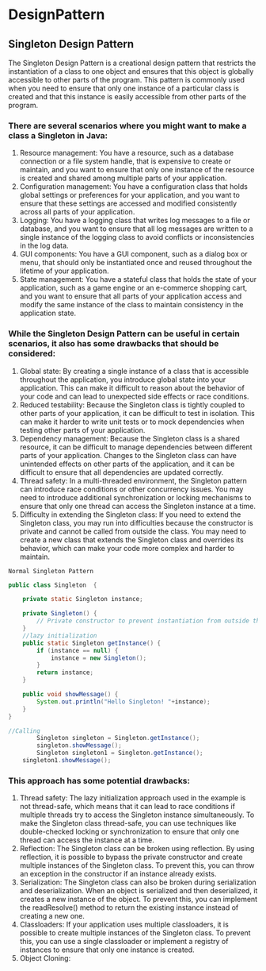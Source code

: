 # DesignPattern
## Singleton Design Pattern
 The Singleton Design Pattern is a creational design pattern that restricts the instantiation of a class to one object and ensures that this object is globally accessible to other parts of the program. This pattern is commonly used when you need to ensure that only one instance of a particular class is created and that this instance is easily accessible from other parts of the program.
 
### There are several scenarios where you might want to make a class a Singleton in Java:
1. Resource management: You have a resource, such as a database connection or a file system handle, that is expensive to create or maintain, and you want to ensure that only one instance of the resource is created and shared among multiple parts of your application.
2. Configuration management: You have a configuration class that holds global settings or preferences for your application, and you want to ensure that these settings are accessed and modified consistently across all parts of your application.
3. Logging: You have a logging class that writes log messages to a file or database, and you want to ensure that all log messages are written to a single instance of the logging class to avoid conflicts or inconsistencies in the log data.
4. GUI components: You have a GUI component, such as a dialog box or menu, that should only be instantiated once and reused throughout the lifetime of your application.
5. State management: You have a stateful class that holds the state of your application, such as a game engine or an e-commerce shopping cart, and you want to ensure that all parts of your application access and modify the same instance of the class to maintain consistency in the application state.

###  While the Singleton Design Pattern can be useful in certain scenarios, it also has some drawbacks that should be considered:
1. Global state: By creating a single instance of a class that is accessible throughout the application, you introduce global state into your application. This can make it difficult to reason about the behavior of your code and can lead to unexpected side effects or race conditions.
2. Reduced testability: Because the Singleton class is tightly coupled to other parts of your application, it can be difficult to test in isolation. This can make it harder to write unit tests or to mock dependencies when testing other parts of your application.
3. Dependency management: Because the Singleton class is a shared resource, it can be difficult to manage dependencies between different parts of your application. Changes to the Singleton class can have unintended effects on other parts of the application, and it can be difficult to ensure that all dependencies are updated correctly.
4. Thread safety: In a multi-threaded environment, the Singleton pattern can introduce race conditions or other concurrency issues. You may need to introduce additional synchronization or locking mechanisms to ensure that only one thread can access the Singleton instance at a time.
5. Difficulty in extending the Singleton class: If you need to extend the Singleton class, you may run into difficulties because the constructor is private and cannot be called from outside the class. You may need to create a new class that extends the Singleton class and overrides its behavior, which can make your code more complex and harder to maintain.

`Normal Singleton Pattern`
```Java
public class Singleton  {

    private static Singleton instance;

    private Singleton() {
        // Private constructor to prevent instantiation from outside the class
    }
    //lazy initialization 
    public static Singleton getInstance() {
        if (instance == null) {
            instance = new Singleton();
        }
        return instance;
    }

    public void showMessage() {
        System.out.println("Hello Singleton! "+instance);
    }
}

//Calling
		Singleton singleton = Singleton.getInstance();
		singleton.showMessage();
		Singleton singleton1 = Singleton.getInstance();
   	singleton1.showMessage();
```


### This approach has some potential drawbacks:
1. Thread safety: The lazy initialization approach used in the example is not thread-safe, which means that it can lead to race conditions if multiple threads try to access the Singleton instance simultaneously. To make the Singleton class thread-safe, you can use techniques like double-checked locking or synchronization to ensure that only one thread can access the instance at a time.
2. Reflection: The Singleton class can be broken using reflection. By using reflection, it is possible to bypass the private constructor and create multiple instances of the Singleton class. To prevent this, you can throw an exception in the constructor if an instance already exists.
3. Serialization: The Singleton class can also be broken during serialization and deserialization. When an object is serialized and then deserialized, it creates a new instance of the object. To prevent this, you can implement the readResolve() method to return the existing instance instead of creating a new one.
4. Classloaders: If your application uses multiple classloaders, it is possible to create multiple instances of the Singleton class. To prevent this, you can use a single classloader or implement a registry of instances to ensure that only one instance is created.
5. Object Cloning: 




























